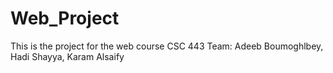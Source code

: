 # Web_Project

This is the project for the web course CSC 443 
Team: Adeeb Boumoghlbey, Hadi Shayya, Karam Alsaify